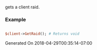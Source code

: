 gets a client raid.
### Example

```perl

$client->GetRaid(); # Returns void
```


Generated On 2018-04-29T00:35:14-07:00